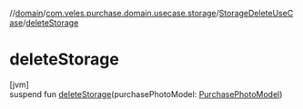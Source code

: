 //[domain](../../../index.md)/[com.veles.purchase.domain.usecase.storage](../index.md)/[StorageDeleteUseCase](index.md)/[deleteStorage](delete-storage.md)

# deleteStorage

[jvm]\
suspend fun [deleteStorage](delete-storage.md)(purchasePhotoModel: [PurchasePhotoModel](../../com.veles.purchase.domain.model.purchase/-purchase-photo-model/index.md))
